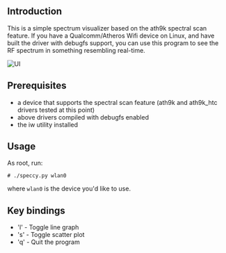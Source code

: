 ## Introduction

This is a simple spectrum visualizer based on the ath9k spectral scan feature.
If you have a Qualcomm/Atheros Wifi device on Linux, and have built the
driver with debugfs support, you can use this program to see the RF spectrum
in something resembling real-time.

![UI](http://bobcopeland.com/images/lj/speccy-anim.gif)

## Prerequisites

 * a device that supports the spectral scan feature (ath9k and ath9k\_htc
   drivers tested at this point)
 * above drivers compiled with debugfs enabled
 * the iw utility installed

## Usage

As root, run:
```
# ./speccy.py wlan0
```
where ```wlan0``` is the device you'd like to use.

## Key bindings

 * 'l' - Toggle line graph
 * 's' - Toggle scatter plot
 * 'q' - Quit the program

